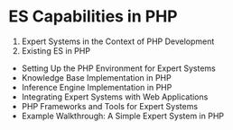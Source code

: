 # ES Capabilities in PHP

1. Expert Systems in the Context of PHP Development
2. Existing ES in PHP

* Setting Up the PHP Environment for Expert Systems
* Knowledge Base Implementation in PHP
* Inference Engine Implementation in PHP
* Integrating Expert Systems with Web Applications
* PHP Frameworks and Tools for Expert Systems
* Example Walkthrough: A Simple Expert System in PHP
